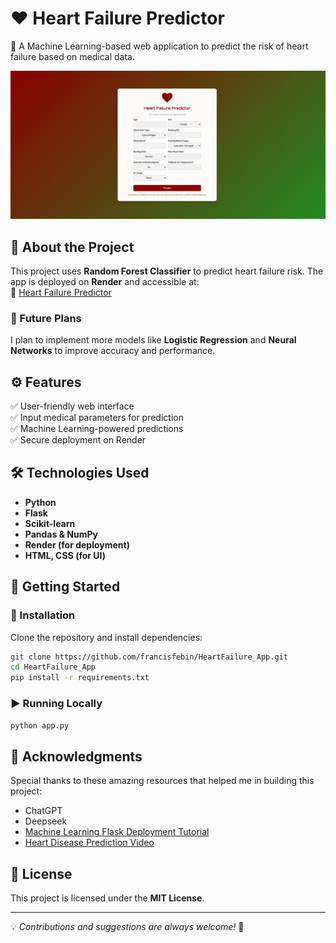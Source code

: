 # ❤️ Heart Failure Predictor

🚀 A Machine Learning-based web application to predict the risk of heart failure based on medical data.

![App Screenshot](Heart_Failure_Predictor.png)

## 🌟 About the Project

This project uses **Random Forest Classifier** to predict heart failure risk. The app is deployed on **Render** and accessible at:  
🔗 [Heart Failure Predictor](https://heart-failure-predictor-wrnv.onrender.com)

### 🔮 Future Plans
I plan to implement more models like **Logistic Regression** and **Neural Networks** to improve accuracy and performance.

## ⚙ Features

✅ User-friendly web interface  
✅ Input medical parameters for prediction  
✅ Machine Learning-powered predictions  
✅ Secure deployment on Render  

## 🛠️ Technologies Used

- **Python**
- **Flask**
- **Scikit-learn**
- **Pandas & NumPy**
- **Render (for deployment)**  
- **HTML, CSS (for UI)**

## 🚀 Getting Started

### 🔧 Installation

Clone the repository and install dependencies:

```bash
git clone https://github.com/francisfebin/HeartFailure_App.git
cd HeartFailure_App
pip install -r requirements.txt
```

### ▶️ Running Locally

```bash
python app.py
```

## 🤝 Acknowledgments

Special thanks to these amazing resources that helped me in building this project:

- ChatGPT  
- Deepseek  
- [Machine Learning Flask Deployment Tutorial](https://www.youtube.com/watch?v=I4Xg2cdvGzU&list=PLuJMPyH4NjJM2icpdAcjDRmDGi8I_X7rE&index=3)  
- [Heart Disease Prediction Video](https://youtu.be/WuEGXlokpuQ?si=Dp8Hf7aUD82XNTz6)

## 📜 License

This project is licensed under the **MIT License**.

---

💡 *Contributions and suggestions are always welcome!* 🎉
